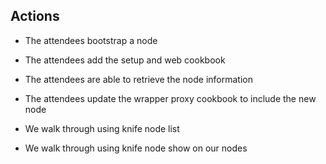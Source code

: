 
## Actions

* The attendees bootstrap a node
* The attendees add the setup and web cookbook
* The attendees are able to retrieve the node information
* The attendees update the wrapper proxy cookbook to include the new node

* We walk through using knife node list 
* We walk through using knife node show on our nodes
